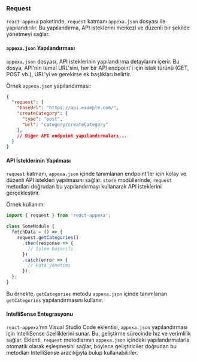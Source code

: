 ### Request

`react-appexa` paketinde, `request` katmanı `appexa.json` dosyası ile yapılandırılır. Bu yapılandırma, API isteklerini merkezi ve düzenli bir şekilde yönetmeyi sağlar.

#### `appexa.json` Yapılandırması

`appexa.json` dosyası, API isteklerinin yapılandırma detaylarını içerir. Bu dosya, API'nin temel URL'sini, her bir API endpoint'i için istek türünü (GET, POST vb.), URL'yi ve gerekirse ek başlıkları belirtir.

Örnek `appexa.json` yapılandırması:

```json
{
  "request": {
    "baseUrl": "https://api.example.com/",
    "createCategory": {
      "type": "post",
      "url": "category/createCategory"
    },
    // Diğer API endpoint yapılandırmaları...
  }
}
```

#### API İsteklerinin Yapılması

`request` katmanı, `appexa.json` içinde tanımlanan endpoint'ler için kolay ve düzenli API istekleri yapılmasını sağlar. `store` modüllerinde, `request` metodları doğrudan bu yapılandırmayı kullanarak API isteklerini gerçekleştirir.

Örnek kullanım:

```javascript
import { request } from 'react-appexa';

class SomeModule {
  fetchData = () => {
    request.getCategories()
      .then(response => {
        // İşlem başarılı
      })
      .catch(error => {
        // Hata yönetimi
      });
  };
}
```

Bu örnekte, `getCategories` metodu `appexa.json` içinde tanımlanan `getCategories` yapılandırmasını kullanır.

#### IntelliSense Entegrasyonu

`react-appexa`'nın Visual Studio Code eklentisi, `appexa.json` yapılandırması için IntelliSense özelliklerini sunar. Bu, geliştirme sürecinde hız ve verimlilik sağlar. Eklenti, `request` metodlarının `appexa.json` içindeki yapılandırmalarla otomatik olarak eşleşmesini sağlar, böylece geliştiriciler doğrudan bu metodları IntelliSense aracılığıyla bulup kullanabilirler.